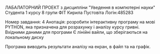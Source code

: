 ЛАБАЛАТОРНИЙ ПРОЕКТ 
з дисципліни "Уведення в компютерні науки" 
Студента 1 курсу 8 групи ФІТ Кирила Пустовіта Логін:485283

Номер завдання: 4 
Анотація: розробити інтерактивну програму на мові PYTHON, яка призначена для розрахунку і аналізу курсу гривні. Вхідними даними для програми Є лінійні вайли, що зберігаються на локальному диску

Програма виводить результати аналізу на екран, в файл та на графік.